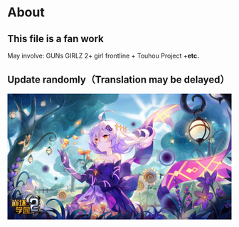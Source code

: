 # About

## This file is a fan work

May involve: GUNs GIRLZ 2+ girl frontline + Touhou Project +**etc.**

## Update randomly（Translation may be delayed）

![](../.gitbook/assets/2019-03-07.jpg)

